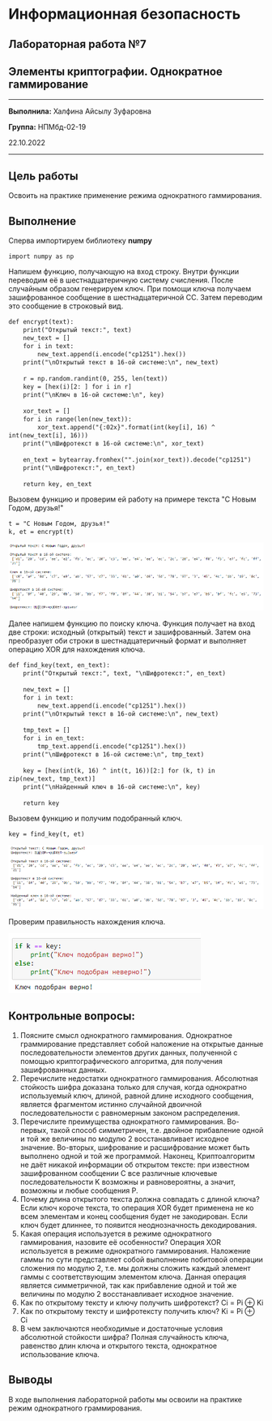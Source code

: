 # Информационная безопасность

## Лабораторная работа №7

## Элементы криптографии. Однократное гаммирование


---
**Выполнила:** Халфина Айсылу Зуфаровна

**Группа:** НПМбд-02-19

22.10.2022

---

## Цель работы
Освоить на практике применение режима однократного гаммирования.

## Выполнение

Сперва импортируем библиотеку **numpy**

```
import numpy as np
```
Напишем функцию, получающую на вход строку. Внутри функции переводим её в шестнадцатеричную систему счисления. После 
случайным образом генерируем ключ. При помощи ключа получаем зашифрованное сообщение в шестнадцатеричной СС. Затем 
переводим это сообщение в строковый вид.

```
def encrypt(text):
    print("Открытый текст:", text)
    new_text = []
    for i in text:
        new_text.append(i.encode("cp1251").hex())
    print("\nОткрытый текст в 16-ой системе:\n", new_text)
    
    r = np.random.randint(0, 255, len(text))
    key = [hex(i)[2: ] for i in r]
    print("\nКлюч в 16-ой системе:\n", key)
    
    xor_text = []
    for i in range(len(new_text)):
        xor_text.append("{:02x}".format(int(key[i], 16) ^ int(new_text[i], 16)))
    print("\nШифротекст в 16-ой системе:\n", xor_text)
    
    en_text = bytearray.fromhex("".join(xor_text)).decode("cp1251")
    print("\nШифротекст:", en_text)
    
    return key, en_text
```

Вызовем функцию и проверим ей работу на примере текста "С Новым Годом, друзья!"

```
t = "С Новым Годом, друзья!"
k, et = encrypt(t)
```

![1](1.png)

Далее напишем функцию по поиску ключа. Функция получает на вход две строки: исходный (открытый) текст и 
зашифрованный. Затем она преобразует оби строки в шестнадцатеричный формат и выполняет операцию XOR для нахождения 
ключа.

```
def find_key(text, en_text):
    print("Открытый текст:", text, "\nШифротекст:", en_text)
    
    new_text = []
    for i in text:
        new_text.append(i.encode("cp1251").hex())
    print("\nОткрытый текст в 16-ой системе:\n", new_text)
    
    tmp_text = []
    for i in en_text:
        tmp_text.append(i.encode("cp1251").hex())
    print("\nШифротекст в 16-ой системе:\n", tmp_text)
    
    key = [hex(int(k, 16) ^ int(t, 16))[2:] for (k, t) in zip(new_text, tmp_text)]
    print("\nНайденный ключ в 16-ой системе:\n", key)
    
    return key
```

Вызовем функцию и получим подобранный ключ.

```
key = find_key(t, et)
```

![2](2.png)

Проверим правильность нахождения ключа.

![3](3.png)

## Контрольные вопросы:

1. Поясните смысл однократного гаммирования. Однократное граммирование представляет собой наложение на открытые 
   данные последовательности элементов других данных, полученной с помощью криптографического алгоритма, для 
   получения зашифрованных данных.
2. Перечислите недостатки однократного гаммирования. Абсолютная стойкость шифра доказана только для 
   случая, когда однократно используемый ключ, длиной, равной длине исходного сообщения, является фрагментом истинно 
   случайной двоичной последовательности с равномерным законом распределения.
3. Перечислите преимущества однократного гаммирования. Во-первых, такой способ симметричен, т.е. двойное прибавление 
   одной и той же величины по модулю 2 восстанавливает исходное значение. Во-вторых, шифрование и расшифрование 
   может быть выполнено одной и той же программой. Наконец, Криптоалгоритм не даёт никакой информации об открытом 
   тексте: при известном зашифрованном сообщении C все различные ключевые последовательности K возможны и 
   равновероятны, а значит, возможны и любые сообщения P.
4. Почему длина открытого текста должна совпадать с длиной ключа? Если ключ короче текста, то операция XOR будет 
   применена не ко всем элементам и конец сообщения будет не закодирован. Если ключ будет длиннее, то появится 
   неоднозначность декодирования.
5. Какая операция используется в режиме однократного гаммирования, назовите её особенности? Операция XOR 
   используется в режиме однократного гаммирования. Наложение гаммы по сути представляет собой выполнение побитовой 
   операции сложения по модулю 2, т.е. мы должны сложить каждый элемент гаммы с соответствующим элементом ключа. 
   Данная операция является симметричной, так как прибавление одной и той же величины по модулю 2 восстанавливает 
   исходное значение.
6. Как по открытому тексту и ключу получить шифротекст? Ci = Pi ⊕ Ki
7. Как по открытому тексту и шифротексту получить ключ? Ki = Pi ⊕ Ci
8. В чем заключаются необходимые и достаточные условия абсолютной стойкости шифра? Полная случайность ключа, 
   равенство длин ключа и открытого текста, однократное использование ключа.

## Выводы

В ходе выполнения лабораторной работы мы освоили на практике режим однократного граммирования.
